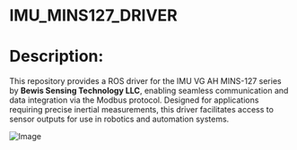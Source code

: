 # IMU_MINS127_DRIVER

# Description:
This repository provides a ROS driver for the IMU VG AH MINS-127 series by **Bewis Sensing Technology LLC**, enabling seamless communication and data integration via the Modbus protocol. Designed for applications requiring precise inertial measurements, this driver facilitates access to sensor outputs for use in robotics and automation systems.

![Image](https://github.com/user-attachments/assets/3fd85939-daa7-4a8f-94df-cd923b833de7)
